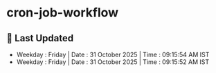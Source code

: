 # cron-job-workflow

## 📅 Last Updated

- Weekday : Friday     | Date : 31 October 2025      | Time : 09:15:54 AM IST
- Weekday : Friday     | Date : 31 October 2025      | Time : 09:15:52 AM IST
